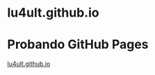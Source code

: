 # lu4ult.github.io
<h1>Probando GitHub Pages</h1>

<a href="https://lu4ult.github.io" target="__blank">lu4ult.github.io</a>